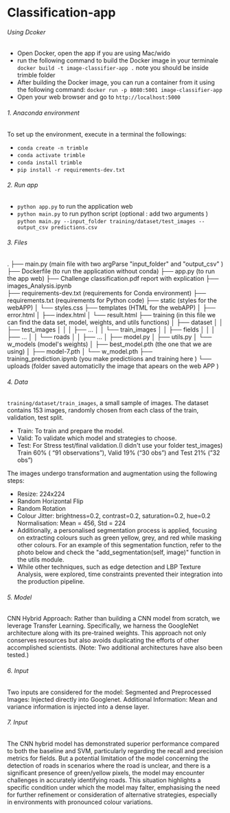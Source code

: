 # Classification-app

###### Using Dcoker 
* Open Docker, open the app if you are using Mac/wido
* run the following command to build the Docker image in your terminale  `docker build -t image-classifier-app .` note you should be inside trimble folder 
* After building the Docker image, you can run a container from it using the following command: `docker run -p 8080:5001 image-classifier-app`
* Open your web browser and go to `http://localhost:5000`

###### 1. Anaconda environment

To set up the environment, execute in a terminal the followings:

* `conda create -n trimble`
* `conda activate trimble`
* `conda install trimble`
* `pip install -r requirements-dev.txt`

###### 2. Run app

* `python app.py` to run the application web
* `python main.py` to run python script (optional : add two arguments ) `python main.py --input_folder training/dataset/test_images --output_csv predictions.csv` 



###### 3. Files 

.
├── main.py (main file with two argParse "input_folder" and "output_csv"  )
├── Dockerfile (to run the application without conda)
├── app.py  (to run the app web)
├── Challenge classification.pdf report with explication 
├── images_Analysis.ipynb  
├── requirements-dev.txt  (requirements for Conda environment)
├── requirements.txt (requirements for Python code)
├── static  (styles for the webAPP)
│   └── styles.css
├── templates  (HTML for the webAPP)
│   ├── error.html
│   ├── index.html
│   └── result.html
├── training  (in this file we can find the data set, model, weights, and utils functions)
│   ├── dataset
│   │   ├── test_images
│   │   │   ├── ...
│   │   └── train_images
│   │       ├── fields
│   │       │   ├── ...
│   │       └── roads
│   │           ├── ...
│   ├── model.py
│   ├── utils.py
│   └── w_models  (model's weights)
│       ├── best_model.pth (the one that we are using)
│       ├── model-7.pth
│       └── w_model.pth
├── training_prediction.ipynb (you make predictiions and training here )
└── uploads (folder saved automaticlly the image that apears on the web APP )


###### 4. Data

``training/dataset/train_images``, a small sample of images. The dataset contains 153 images,  randomly chosen from each class of the train, validation, test split.
* Train: To train and prepare the model. 
* Valid: To validate which model and  strategies to choose.  
* Test: For Stress test/final validation.(I didn't use your folder test_images)
Train 60% ( “91 observations”), Valid 19% (“30 obs”) and  Test 21% (”32 obs”)

The images undergo transformation and augmentation using the following steps:
* Resize: 224x224
* Random Horizontal Flip
* Random Rotation
* Colour Jitter: brightness=0.2, contrast=0.2, saturation=0.2, hue=0.2 Normalisation: Mean = 456, Std = 224
* Additionally, a personalised segmentation process is applied, focusing on extracting colours such as green yellow, grey, and red while masking other colours. For an example of this segmentation function, refer to the photo below and check the "add_segmentation(self, image)" function in the utils module.
* While other techniques, such as edge detection and LBP Texture Analysis, were explored, time constraints prevented their integration into the production pipeline.


###### 5. Model

CNN Hybrid Approach:
Rather than building a CNN model from scratch, we leverage Transfer Learning. Specifically, we harness the GoogleNet architecture along with its pre-trained weights. This approach not only conserves resources but also avoids duplicating the efforts of other accomplished scientists. (Note: Two additional architectures have also been tested.)


###### 6. Input
Two inputs are considered for the model:
Segmented and Preprocessed Images: Injected directly into Googlenet.
Additional Information: Mean and variance information is injected into a dense layer. 


###### 7. Input 
The CNN hybrid model has demonstrated superior performance compared to both the baseline and SVM, particularly regarding the recall and precision metrics for fields. But a potential limitation of the model concerning the detection of roads in scenarios where the road is unclear, and there is a significant presence of green/yellow pixels, the model may encounter challenges in accurately identifying roads. This situation highlights a specific condition under which the model may falter, emphasising the need for further refinement or consideration of alternative strategies, especially in environments with pronounced colour variations.
